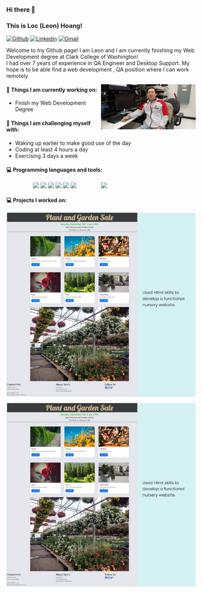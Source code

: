 ### Hi there 👋 
### This is Loc (Leon) Hoang!

[![Github](https://img.shields.io/badge/-Github-000?style=flat&logo=Github&logoColor=white)](https://github.com/lochoang-web)
[![Linkedin](https://img.shields.io/badge/-LinkedIn-blue?style=flat&logo=Linkedin&logoColor=white)](https://www.linkedin.com/in/loc-leon-hoang-979b6815/)
[![Gmail](https://img.shields.io/badge/-Gmail-c14438?style=flat&logo=Gmail&logoColor=white)](mailto:loc.hoang@gmail.com)

Welcome to my Github page! I am Leon and I am currently finishing my Web Development degree at Clark College of Washington!  
I had over 7 years of experience in QA Engineer and Desktop Support. My hope is to be able find a web development , QA position where I can work remotely



<img align="right" alt="img" src="https://github.com/lochoang-web/lochoang-web/blob/main/20190424_130551.jpg"
 width="50%" height="auto" />


#### 🌱 Things I am currently working on: 
- Finish my Web Development Degree  

#### :muscle: Things I am challenging myself with:
- Waking up earlier to make good use of the day
- Coding at least 4 hours a day
- Exercising 3 days a week

#### :computer: Programming languages and tools: 
<p>
	<img width="50%" align="right" src="https://github-readme-stats.vercel.app/api?username=lochoang-web&show_icons=true&hide_border=true" />
	&nbsp;
  &nbsp;
   &nbsp;
   &nbsp;
  &nbsp;
   &nbsp;
   &nbsp;
  &nbsp;
   &nbsp;
<code><img width="10%" src="https://www.vectorlogo.zone/logos/w3_html5/w3_html5-ar21.svg"></code>
<code><img width="10%" src="https://www.vectorlogo.zone/logos/python/python-ar21.svg"></code>
<code><img width="10%" src="https://www.vectorlogo.zone/logos/wordpress/wordpress-ar21.svg"></code>
<code><img width="10%" src="https://www.vectorlogo.zone/logos/javascript/javascript-ar21.svg"></code>
<code><img width="10%" src="https://www.vectorlogo.zone/logos/php/php-ar21.svg"></code>
<code><img width="10%" src="https://www.vectorlogo.zone/logos/microsoft/microsoft-ar21.svg"></code>
  &nbsp;
   &nbsp;
  &nbsp;
   &nbsp;
 
#### :computer: Projects I worked on: 
<p>
	<img align="center" alt="img" src="https://github.com/lochoang-web/lochoang-web/blob/main/nursery2.jpg"
 width="100%" height="auto" />
  &nbsp;
   &nbsp;
 <img align="center" alt="img" src="https://github.com/lochoang-web/lochoang-web/blob/main/nursery2.jpg"
 width="100%" height="auto" />

	
	

